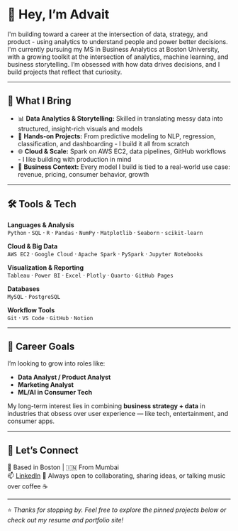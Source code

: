 # 👋 Hey, I’m Advait

I'm building toward a career at the intersection of data, strategy, and product - using analytics to understand people and power better decisions. I'm currently pursuing my MS in Business Analytics at Boston University, with a growing toolkit at the intersection of analytics, machine learning, and business storytelling. I’m obsessed with how data drives decisions, and I build projects that reflect that curiosity.

---

## 🧠 What I Bring

- 📊 **Data Analytics & Storytelling:** Skilled in translating messy data into structured, insight-rich visuals and models
- 🧪 **Hands-on Projects:** From predictive modeling to NLP, regression, classification, and dashboarding - I build it all from scratch
- 🌐 **Cloud & Scale:** Spark on AWS EC2, data pipelines, GitHub workflows - I like building with production in mind
- 🎯 **Business Context:** Every model I build is tied to a real-world use case: revenue, pricing, consumer behavior, growth

---

## 🛠️ Tools & Tech

**Languages & Analysis**  
`Python` · `SQL` · `R` · `Pandas` · `NumPy` · `Matplotlib` · `Seaborn` · `scikit-learn`

**Cloud & Big Data**  
`AWS EC2` · `Google Cloud` · `Apache Spark` · `PySpark` · `Jupyter Notebooks`

**Visualization & Reporting**  
`Tableau` · `Power BI` · `Excel` · `Plotly` · `Quarto` · `GitHub Pages`

**Databases**  
`MySQL` · `PostgreSQL`

**Workflow Tools**  
`Git` · `VS Code` · `GitHub` · `Notion` 

---

## 💼 Career Goals

I’m looking to grow into roles like:
- **Data Analyst / Product Analyst**
- **Marketing Analyst**
- **ML/AI in Consumer Tech**

My long-term interest lies in combining **business strategy + data** in industries that obsess over user experience — like tech, entertainment, and consumer apps.

---

## 🤝 Let’s Connect

📍 Based in Boston | 🇮🇳 From Mumbai  
📫 [LinkedIn](https://www.linkedin.com/in/advaitpillai/) 
🧠 Always open to collaborating, sharing ideas, or talking music over coffee ☕

---

⭐ *Thanks for stopping by. Feel free to explore the pinned projects below or check out my resume and portfolio site!*
